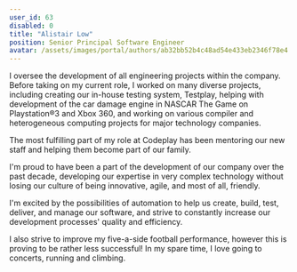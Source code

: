 ```yaml
---
user_id: 63
disabled: 0
title: "Alistair Low"
position: Senior Principal Software Engineer
avatar: /assets/images/portal/authors/ab32bb52b4c48ad54e433eb2346f78e4.jpg
---
```

I oversee the development of all engineering projects within the company. Before taking on my current role, I worked on many diverse projects, including creating our in-house testing system, Testplay, helping with development of the car damage engine in NASCAR The Game on Playstation®3 and Xbox 360, and working on various compiler and heterogeneous computing projects for major technology companies.

The most fulfilling part of my role at Codeplay has been mentoring our new staff and helping them become part of our family.

I'm proud to have been a part of the development of our company over the past decade, developing our expertise in very complex technology without losing our culture of being innovative, agile, and most of all, friendly.

I'm excited by the possibilities of automation to help us create, build, test, deliver, and manage our software, and strive to constantly increase our development processes' quality and efficiency.

I also strive to improve my five-a-side football performance, however this is proving to be rather less successful! In my spare time, I love going to concerts, running and climbing.

